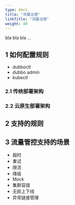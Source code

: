 ```yaml
---
type: docs
title: "流量治理"
linkTitle: "流量治理"
weight: 40
---
```


bla bla bla ...

## 1 如何配置规则

* dubboctl
* dubbo admin
* kubectl

### 2.1 传统部署架构

### 2.2 云原生部署架构

## 2 支持的规则



## 3 流量管控支持的场景

* 超时
* 重试
* 限流
* 降级
* Mock
* 集群容错
* 无损上下线
* 异常链接管理